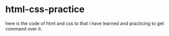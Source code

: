 # html-css-practice
 here is the code of html and css to that i have learned and practicing to  get command over it.

